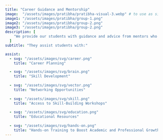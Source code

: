 ```yaml
---
title: "Career Guidance and Mentorship"
image:  "/assets/images/pratibha/pratibha-visual-3.webp" # to use as single image otherwise set  "" to use grid images 
image1: "/assets/images/pratibha/group-1.png"
image2: "/assets/images/pratibha/group-2.png"
image3: "/assets/images/pratibha/group-2.png"
description: [
    "We provide our students with guidance and advice from mentors who are professionals in their field.",
  ]
subtitle: "They assist students with:"

assist:
  - svg: "/assets/images/svg/career.png"
    title: "Career Planning"

  - svg: "/assets/images/svg/brain.png"
    title: "Skill Development"
  
  - svg: "/assets/images/svg/vector.png"
    title: "Networking Opportunities"
  
  - svg: "/assets/images/svg/skill.png"
    title: "Access to Skill-Building Workshops"
  
  - svg: "/assets/images/svg/education.png"
    title: "Educational Resources"
  
  - svg: "/assets/images/svg/hands-on.png"
    title: "Hands-on Training to Boost Academic and Professional Growth"
---
```

